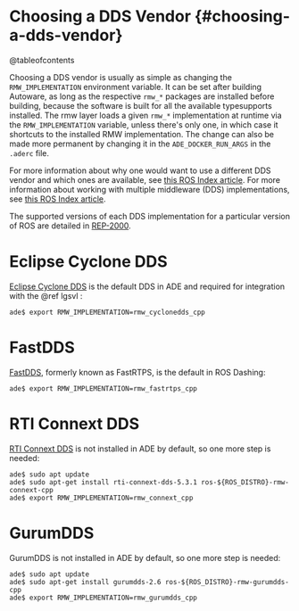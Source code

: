 Choosing a DDS Vendor {#choosing-a-dds-vendor}
==============================================

@tableofcontents

Choosing a DDS vendor is usually as simple as changing the `RMW_IMPLEMENTATION` environment variable. It can be set after building Autoware, as long as the respective `rmw_*` packages are installed before building, because the software is built for all the available typesupports installed. The rmw layer loads a given `rmw_*` implementation at runtime via the `RMW_IMPLEMENTATION` variable, unless there's only one, in which case it shortcuts to the installed RMW implementation. The change can also be made more permanent by changing it in the `ADE_DOCKER_RUN_ARGS` in the `.aderc` file.

For more information about why one would want to use a different DDS vendor and which ones are available, see [this ROS Index article](https://index.ros.org/doc/ros2/Concepts/About-Different-Middleware-Vendors/).
For more information about working with multiple middleware (DDS) implementations, see [this ROS Index article](https://index.ros.org/doc/ros2/Tutorials/Working-with-multiple-RMW-implementations/).

The supported versions of each DDS implementation for a particular version of ROS are detailed in [REP-2000](https://ros.org/reps/rep-2000.html).

# Eclipse Cyclone DDS
[Eclipse Cyclone DDS](https://projects.eclipse.org/projects/iot.cyclonedds) is the default DDS in ADE and required for integration with the @ref lgsvl :
```
ade$ export RMW_IMPLEMENTATION=rmw_cyclonedds_cpp
```

# FastDDS
[FastDDS](https://www.eprosima.com/index.php/products-all/eprosima-fast-dds), formerly known as FastRTPS, is the default in ROS Dashing:
```
ade$ export RMW_IMPLEMENTATION=rmw_fastrtps_cpp
```

# RTI Connext DDS
[RTI Connext DDS](pthttps://www.rti.com/products) is not installed in ADE by default, so one more step is needed:
```
ade$ sudo apt update
ade$ sudo apt-get install rti-connext-dds-5.3.1 ros-${ROS_DISTRO}-rmw-connext-cpp
ade$ export RMW_IMPLEMENTATION=rmw_connext_cpp
```

# GurumDDS
GurumDDS is not installed in ADE by default, so one more step is needed:
```
ade$ sudo apt update
ade$ sudo apt-get install gurumdds-2.6 ros-${ROS_DISTRO}-rmw-gurumdds-cpp
ade$ export RMW_IMPLEMENTATION=rmw_gurumdds_cpp
```
